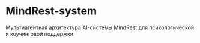 # MindRest-system
Мультиагентная архитектура AI-системы MindRest для психологической и коучинговой поддержки
